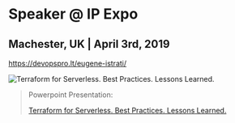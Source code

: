 # Speaker @ IP Expo

## Machester, UK | April 3rd, 2019
https://devopspro.lt/eugene-istrati/

![Terraform for Serverless. Best Practices. Lessons Learned.](https://image.slidesharecdn.com/2019-04-03-terraform-for-serverless-190405204923/95/terraform-for-serverless-best-practices-lessons-learned-1-638.jpg?cb=1554497561)

> Powerpoint Presentation: 
>
> [Terraform for Serverless. Best Practices. Lessons Learned.](https://www.slideshare.net/mitocgroup/terraform-for-serverless-best-practices-lessons-learned-139761097)
